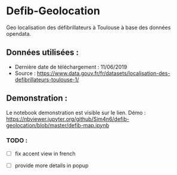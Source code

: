 # Defib-Geolocation 

Geo localisation des défibrillateurs à Toulouse à base des données opendata.

## Données utilisées :
 
 - Dernière date de téléchargement : 11/06/2019 
 - Source : https://www.data.gouv.fr/fr/datasets/localisation-des-defibrillateurs-toulouse-1/
 
## Demonstration :

Le notebook demonstration est visible sur le lien.
Démo : https://nbviewer.jupyter.org/github/Sim4n6/defib-geolocation/blob/master/defib-map.ipynb


### TODO :

 - [ ] fix accent view in french
 - [ ] provide more details in popup


